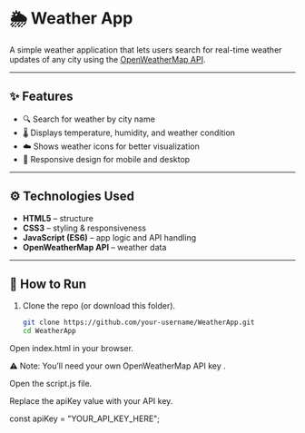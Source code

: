 # 🌦️ Weather App

A simple weather application that lets users search for real-time weather updates of any city using the [OpenWeatherMap API](https://openweathermap.org/api).  

---

## ✨ Features
- 🔍 Search for weather by city name  
- 🌡️ Displays temperature, humidity, and weather condition  
- ☁️ Shows weather icons for better visualization  
- 📱 Responsive design for mobile and desktop  

---

## ⚙️ Technologies Used
- **HTML5** – structure  
- **CSS3** – styling & responsiveness  
- **JavaScript (ES6)** – app logic and API handling  
- **OpenWeatherMap API** – weather data  

---

## 🚀 How to Run
1. Clone the repo (or download this folder).
   ```bash
   git clone https://github.com/your-username/WeatherApp.git
   cd WeatherApp
Open index.html in your browser.

⚠️ Note: You’ll need your own OpenWeatherMap API key
.

Open the script.js file.

Replace the apiKey value with your API key.

const apiKey = "YOUR_API_KEY_HERE";

